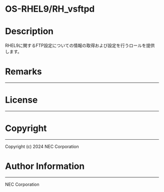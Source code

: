 OS-RHEL9/RH_vsftpd
=======================================================
# Description
RHEL9に関するFTP設定についての情報の取得および設定を行うロールを提供します。

# Remarks
-------

# License
-------

# Copyright
---------
Copyright (c) 2024 NEC Corporation

# Author Information
------------------
NEC Corporation
